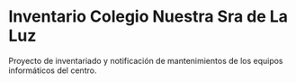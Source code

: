 # Inventario Colegio Nuestra Sra de La Luz

Proyecto de inventariado y notificación de mantenimientos de los equipos informáticos del centro.
